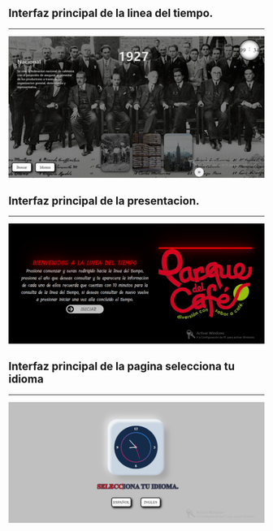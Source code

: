<h2>Interfaz principal de la linea del tiempo.</h2>
<hr></hr>
<img src="/images/CapturaBa.PNG" alt="...">
<h2>Interfaz principal de la presentacion.</h2>
<hr></hr>
<img src="/images/Captura.PNG" alt="...">
<h2>Interfaz principal de la pagina selecciona tu idioma </h2>
<hr></hr>
<img src="/images/Capturareloja.PNG" alt="...">